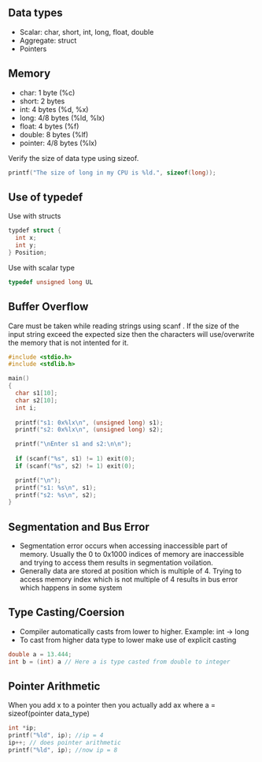## Data types

- Scalar: char, short, int, long, float, double
- Aggregate: struct
- Pointers

## Memory

- char: 1 byte (%c)
- short: 2 bytes 
- int: 4 bytes (%d, %x)
- long: 4/8 bytes (%ld, %lx)
- float: 4 bytes (%f)
- double: 8 bytes (%lf)
- pointer: 4/8 bytes (%lx)

Verify the size of data type using sizeof.
```c
printf("The size of long in my CPU is %ld.", sizeof(long));
```

## Use of typedef

Use with structs
```c
typdef struct {
  int x;
  int y;
} Position;
```
Use with scalar type
```c
typedef unsigned long UL
```

## Buffer Overflow

Care must be taken while reading strings using scanf . If the size of the input string exceed the expected size then the characters will use/overwrite the memory that is not intented for it.

```c
#include <stdio.h>
#include <stdlib.h>

main()
{
  char s1[10];
  char s2[10];
  int i;
  
  printf("s1: 0x%lx\n", (unsigned long) s1);
  printf("s2: 0x%lx\n", (unsigned long) s2);

  printf("\nEnter s1 and s2:\n\n");
  
  if (scanf("%s", s1) != 1) exit(0);
  if (scanf("%s", s2) != 1) exit(0);

  printf("\n");
  printf("s1: %s\n", s1);
  printf("s2: %s\n", s2);
}
```
## Segmentation and Bus Error

- Segmentation error occurs when accessing inaccessible part of memory. Usually the 0 to 0x1000 indices of memory are inaccessible and trying to access them results in segmentation voilation. 
- Generally data are stored at position which is multiple of 4. Trying to access memory index which is not multiple of 4 results in bus error which happens in some system

## Type Casting/Coersion

- Compiler automatically casts from lower to higher. Example: int -> long
- To cast from higher data type to lower make use of explicit casting 
```c
double a = 13.444;
int b = (int) a // Here a is type casted from double to integer
```

## Pointer Arithmetic 

When you add x to a pointer then you actually add ax where a = sizeof(pointer data_type)

```c
int *ip;
printf("%ld", ip); //ip = 4
ip++; // does pointer arithmetic
printf("%ld", ip); //now ip = 8 
```
